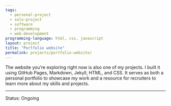 ```yaml
---
tags:
  - personal-project
  - solo-project
  - software
  - programming
  - web-development
programming-language: html, css, javascript
layout: project
title: "Portfolio website"
permalink: projects/portfolio-website/
---
```


The website you’re exploring right now is also one of my projects. I built it using GitHub Pages, Markdown, Jekyll, HTML, and CSS. It serves as both a personal portfolio to showcase my work and a resource for recruiters to learn more about my skills and projects.

---
Status: Ongoing  
